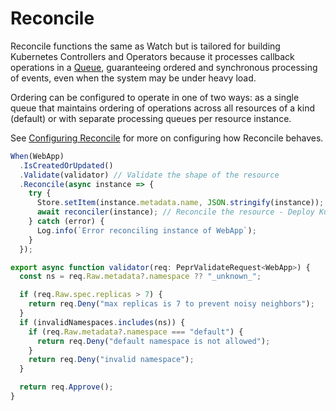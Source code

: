 # Reconcile

Reconcile functions the same as Watch but is tailored for building Kubernetes Controllers and Operators because it processes callback operations in a [Queue](https://github.com/defenseunicorns/pepr/blob/f01f5eeda16c13ecd0d51b26b8a16ed7e4c1b080/src/lib/watch-processor.ts#L86), guaranteeing ordered and synchronous processing of events, even when the system may be under heavy load.

Ordering can be configured to operate in one of two ways: as a single queue that maintains ordering of operations across all resources of a kind (default) or with separate processing queues per resource instance.

See [Configuring Reconcile](/user-guide/customization#configuring-reconcile) for more on configuring how Reconcile behaves.

```ts
When(WebApp)
  .IsCreatedOrUpdated()
  .Validate(validator) // Validate the shape of the resource
  .Reconcile(async instance => {
    try {
      Store.setItem(instance.metadata.name, JSON.stringify(instance));
      await reconciler(instance); // Reconcile the resource - Deploy Kubernetes manifests, etc.
    } catch (error) {
      Log.info(`Error reconciling instance of WebApp`);
    }
  });

export async function validator(req: PeprValidateRequest<WebApp>) {
  const ns = req.Raw.metadata?.namespace ?? "_unknown_";

  if (req.Raw.spec.replicas > 7) {
    return req.Deny("max replicas is 7 to prevent noisy neighbors");
  }
  if (invalidNamespaces.includes(ns)) {
    if (req.Raw.metadata?.namespace === "default") {
      return req.Deny("default namespace is not allowed");
    }
    return req.Deny("invalid namespace");
  }

  return req.Approve();
}
```